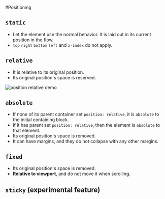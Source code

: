 #Positioning

## `static`
- Let the element use the normal behavior. It is laid out in its current position in the flow.
- `top` `right` `bottom` `left` and `z-index` do not apply.

## `relative`
- It is relative to its original position. 
- Its original position's space is reserved.

![position relative demo](http://g.recordit.co/MHxEaKCvdv.gif)

## `absolute`
- If none of its parent container set `position: relative`, it is `absolute` to the initial containing block.
- If it has parent set `position: relative`, then the element is `absolute` to that element.
- Its original position's space is removed.
- It can have margins, and they do not collapse with any other margins.

## `fixed`
- Its original position's space is removed.
- **Relative to viewport**, and do not move it when scrolling.

## `sticky` (experimental feature)
